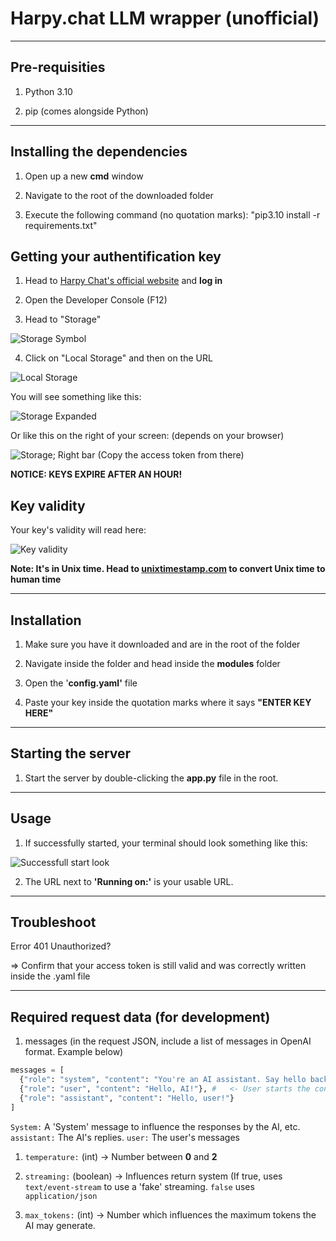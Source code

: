 # Harpy.chat LLM wrapper (unofficial)

---

## Pre-requisities

1. Python 3.10

2. pip (comes alongside Python)

---

## Installing the dependencies

1. Open up a new __cmd__ window

2. Navigate to the root of the downloaded folder

3. Execute the following command (no quotation marks): "pip3.10 install -r requirements.txt"

## Getting your authentification key

1. Head to [Harpy Chat's official website](https://harpy.chat) and __log in__

3. Open the Developer Console (F12)

4. Head to "Storage" <br>

![Storage Symbol](https://i.imgur.com/uauhW8m.png)

4. Click on "Local Storage" and then on the URL <br>

![Local Storage](https://i.imgur.com/8jthy2Y.jpg)

You will see something like this:

![Storage Expanded](https://i.imgur.com/9ubQs4k.png)

Or like this on the right of your screen: (depends on your browser)

![Storage; Right bar](https://i.imgur.com/te97oei.png) (Copy the access token from there)

__NOTICE: KEYS EXPIRE AFTER AN HOUR!__

## Key validity

Your key's validity will read here:

![Key validity](https://i.imgur.com/v2tZeVP.jpg)

__Note: It's in Unix time. Head to [unixtimestamp.com](https://www.unixtimestamp.com/) to convert Unix time to human time__

---

## Installation

1. Make sure you have it downloaded and are in the root of the folder
   
2. Navigate inside the folder and head inside the __modules__ folder

3. Open the '__config.yaml'__ file

4. Paste your key inside the quotation marks where it says __"ENTER KEY HERE"__

--- 

## Starting the server

1. Start the server by double-clicking the __app.py__ file in the root.

---

## Usage

1. If successfully started, your terminal should look something like this:

![Successfull start look](https://i.imgur.com/gET2ZUl.png)

2. The URL next to __'Running on:'__ is your usable URL.

--- 

## Troubleshoot

Error 401 Unauthorized?

=> Confirm that your access token is still valid and was correctly written inside the .yaml file

---

## Required request data (for development)

1. messages (in the request JSON, include a list of messages in OpenAI format. Example below)

```python
messages = [
  {"role": "system", "content": "You're an AI assistant. Say hello back to the user!"},
  {"role": "user", "content": "Hello, AI!"}, #   <- User starts the conversation
  {"role": "assistant", "content": "Hello, user!"}
]
```

``System:`` A 'System' message to influence the responses by the AI, etc.
``assistant:`` The AI's replies.
``user:`` The user's messages

1. ``temperature:`` (int) -> Number between __0__ and __2__

2. ``streaming:`` (boolean) -> Influences return system (If true, uses ``text/event-stream`` to use a 'fake' streaming. ``false`` uses ``application/json``

3. ``max_tokens:`` (int) -> Number which influences the maximum tokens the AI may generate.


